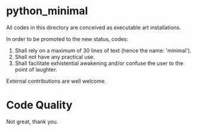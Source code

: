 # python_minimal

All codes in this directory are conceived as executable art installations.

In order to be promoted to the new status, codes:

1) Shall rely on a maximum of 30 lines of text (hence the name: 'minimal').
2) Shall not have any practical use.
3) Shall facilitate exhistential awakening and/or confuse the user to the point of laughter.

External contributions are well welcome.


# Code Quality

Not great, thank you.
